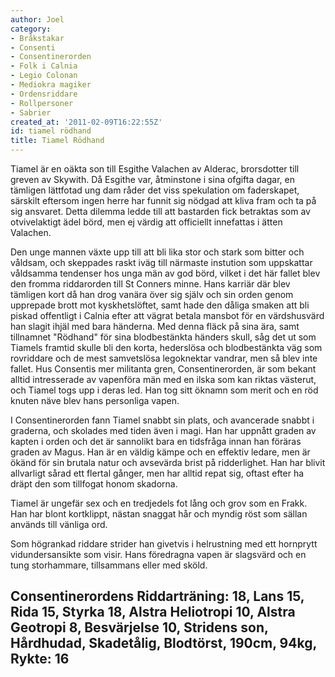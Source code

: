 ```yaml
---
author: Joel
category:
- Bråkstakar
- Consenti
- Consentinerorden
- Folk i Calnia
- Legio Colonan
- Mediokra magiker
- Ordensriddare
- Rollpersoner
- Sabrier
created_at: '2011-02-09T16:22:55Z'
id: tiamel rödhand
title: Tiamel Rödhand
---
```

Tiamel är en oäkta son till Esgithe Valachen av Alderac, brorsdotter till greven av Skywith. Då Esgithe var, åtminstone i sina ofgifta dagar, en tämligen lättfotad ung dam råder det viss spekulation om faderskapet, särskilt eftersom ingen herre har funnit sig nödgad att kliva fram och ta på sig ansvaret. Detta dilemma ledde till att bastarden fick betraktas som av otvivelaktigt ädel börd, men ej värdig att officiellt innefattas i ätten Valachen.

Den unge mannen växte upp till att bli lika stor och stark som bitter och våldsam, och skeppades raskt iväg till närmaste instution som uppskattar våldsamma tendenser hos unga män av god börd, vilket i det här fallet blev den fromma riddarorden till St Conners minne. Hans karriär där blev tämligen kort då han drog vanära över sig själv och sin orden genom upprepade brott mot kyskhetslöftet, samt hade den dåliga smaken att bli piskad offentligt i Calnia efter att vägrat betala mansbot för en värdshusvärd han slagit ihjäl med bara händerna. Med denna fläck på sina ära, samt tillnamnet "Rödhand" för sina blodbestänkta händers skull, såg det ut som Tiamels framtid skulle bli den korta, hederslösa och blodbestänkta väg som rovriddare och de mest samvetslösa legoknektar vandrar, men så blev inte fallet. Hus Consentis mer militanta gren, Consentinerorden, är som bekant alltid intresserade av vapenföra män med en ilska som kan riktas västerut, och Tiamel togs upp i deras led. Han tog sitt öknamn som merit och en röd knuten näve blev hans personliga vapen.

I Consentinerorden fann Tiamel snabbt sin plats, och avancerade snabbt i graderna, och skolades med tiden även i magi. Han har uppnått graden av kapten i orden och det är sannolikt bara en tidsfråga innan han föräras graden av Magus. Han är en väldig kämpe och en effektiv ledare, men är ökänd för sin brutala natur och avsevärda brist på ridderlighet. Han har blivit allvarligt sårad ett flertal gånger, men har alltid repat sig, oftast efter ha dräpt den som tillfogat honom skadorna.

Tiamel är ungefär sex och en tredjedels fot lång och grov som en Frakk. Han har blont kortklippt, nästan snaggat hår och myndig röst som sällan används till vänliga ord.

Som högrankad riddare strider han givetvis i helrustning med ett hornprytt vidundersansikte som visir. Hans föredragna vapen är slagsvärd och en tung storhammare, tillsammans eller med sköld.

## Consentinerordens Riddarträning: 18, Lans 15, Rida 15, Styrka 18, Alstra Heliotropi 10, Alstra Geotropi 8, Besvärjelse 10, Stridens son, Hårdhudad, Skadetålig, Blodtörst, 190cm, 94kg, Rykte: 16